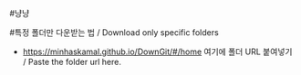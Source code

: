 #냥냥

#특정 폴더만 다운받는 법 / Download only specific folders

- https://minhaskamal.github.io/DownGit/#/home 여기에 폴더 URL 붙여넣기 / Paste the folder url here.

